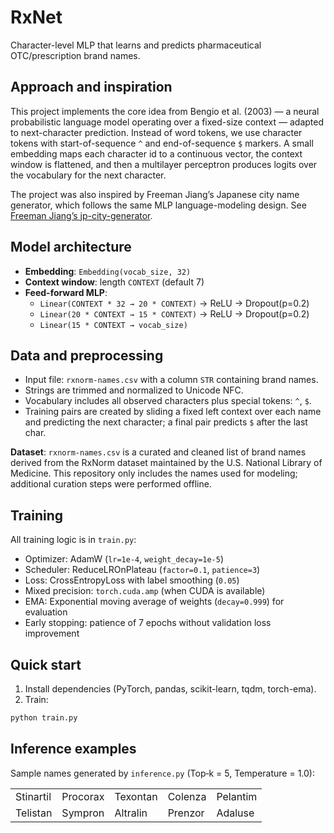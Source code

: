 # RxNet

Character-level MLP that learns and predicts pharmaceutical OTC/prescription brand names.

## Approach and inspiration

This project implements the core idea from Bengio et al. (2003) — a neural
probabilistic language model operating over a fixed-size context — adapted to
next-character prediction. Instead of word tokens, we use character tokens with
start-of-sequence `^` and end-of-sequence `$` markers. A small embedding maps
each character id to a continuous vector, the context window is flattened, and
then a multilayer perceptron produces logits over the vocabulary for the next
character.

The project was also inspired by Freeman Jiang’s Japanese city name generator, which follows the same MLP
language-modeling design. See
[Freeman Jiang’s jp-city-generator](https://github.com/freeman-jiang/jp-city-generator).

## Model architecture

- **Embedding**: `Embedding(vocab_size, 32)`
- **Context window**: length `CONTEXT` (default 7)
- **Feed-forward MLP**:
  - `Linear(CONTEXT * 32 → 20 * CONTEXT)` → ReLU → Dropout(p=0.2)
  - `Linear(20 * CONTEXT → 15 * CONTEXT)` → ReLU → Dropout(p=0.2)
  - `Linear(15 * CONTEXT → vocab_size)`

## Data and preprocessing

- Input file: `rxnorm-names.csv` with a column `STR` containing brand names.
- Strings are trimmed and normalized to Unicode NFC.
- Vocabulary includes all observed characters plus special tokens: `^`, `$`.
- Training pairs are created by sliding a fixed left context over each name and
  predicting the next character; a final pair predicts `$` after the last char.

**Dataset**: `rxnorm-names.csv` is a curated and cleaned list of
brand names derived from the RxNorm dataset maintained by the U.S. National
Library of Medicine. This repository only includes the names used for
modeling; additional curation steps were performed offline.

## Training

All training logic is in `train.py`:

- Optimizer: AdamW (`lr=1e-4`, `weight_decay=1e-5`)
- Scheduler: ReduceLROnPlateau (`factor=0.1`, `patience=3`)
- Loss: CrossEntropyLoss with label smoothing (`0.05`)
- Mixed precision: `torch.cuda.amp` (when CUDA is available)
- EMA: Exponential moving average of weights (`decay=0.999`) for evaluation
- Early stopping: patience of 7 epochs without validation loss improvement

## Quick start

1. Install dependencies (PyTorch, pandas, scikit-learn, tqdm, torch-ema).
3. Train:

```bash
python train.py
```

## Inference examples

Sample names generated by `inference.py` (Top‑k = 5, Temperature = 1.0):

|  |  |  |  |  |
|---|---|---|---|---|
| Stinartil | Procorax | Texontan | Colenza | Pelantim |
| Telistan | Sympron | Altralin | Prenzor | Adaluse |